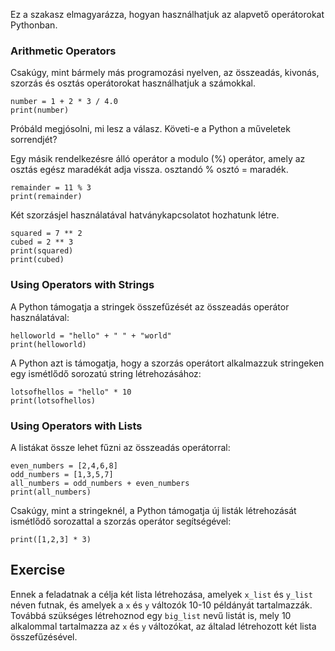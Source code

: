 Ez a szakasz elmagyarázza, hogyan használhatjuk az alapvető operátorokat Pythonban.

### Arithmetic Operators

Csakúgy, mint bármely más programozási nyelven, az összeadás, kivonás, szorzás és osztás operátorokat használhatjuk a számokkal.<br>

    number = 1 + 2 * 3 / 4.0
    print(number)

Próbáld megjósolni, mi lesz a válasz. Követi-e a Python a műveletek sorrendjét?

Egy másik rendelkezésre álló operátor a modulo (%) operátor, amely az osztás egész maradékát adja vissza. osztandó % osztó = maradék.

    remainder = 11 % 3
    print(remainder)

Két szorzásjel használatával hatványkapcsolatot hozhatunk létre.

    squared = 7 ** 2
    cubed = 2 ** 3
    print(squared)
    print(cubed)

### Using Operators with Strings

A Python támogatja a stringek összefűzését az összeadás operátor használatával:

    helloworld = "hello" + " " + "world"
    print(helloworld)

A Python azt is támogatja, hogy a szorzás operátort alkalmazzuk stringeken egy ismétlődő sorozatú string létrehozásához:

    lotsofhellos = "hello" * 10
    print(lotsofhellos)

### Using Operators with Lists

A listákat össze lehet fűzni az összeadás operátorral:

    even_numbers = [2,4,6,8]
    odd_numbers = [1,3,5,7]
    all_numbers = odd_numbers + even_numbers
    print(all_numbers)

Csakúgy, mint a stringeknél, a Python támogatja új listák létrehozását ismétlődő sorozattal a szorzás operátor segítségével:

    print([1,2,3] * 3)

Exercise
--------

Ennek a feladatnak a célja két lista létrehozása, amelyek `x_list` és `y_list` néven futnak, és amelyek a `x` és `y` változók 10-10 példányát tartalmazzák. Továbbá szükséges létrehoznod egy `big_list` nevű listát is, mely 10 alkalommal tartalmazza az `x` és `y` változókat, az általad létrehozott két lista összefűzésével.